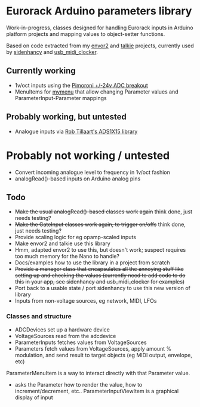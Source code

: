 # Eurorack Arduino parameters library

Work-in-progress, classes designed for handling Eurorack inputs in Arduino platform projects and mapping values to object-setter functions.

Based on code extracted from my [envor2](https://github.com/doctea/envor2) and [talkie](https://github.com/doctea/talkie) projects, currently used by [sidenhancy](https://github.com/doctea/sidenhancy) and [usb_midi_clocker](https://github.com/doctea/usb_midi_clocker).

## Currently working
- 1v/oct inputs using the [Pimoroni +/-24v ADC breakout](https://coolcomponents.co.uk/products/ads1015-24v-adc-breakout)
- MenuItems for [mymenu](https://github.com/doctea/mymenu) that allow changing Parameter values and ParameterInput-Parameter mappings

## Probably working, but untested
- Analogue inputs via [Rob Tillaart's ADS1X15 library](https://github.com/RobTillaart/ADS1X15)

# Probably not working / untested
- Convert incoming analogue level to frequency in 1v/oct fashion
- analogRead()-based inputs on Arduino analog pins

## Todo
- ~~Make the usual analogRead()-based classes work again~~ think done, just needs testing?
- ~~Make the GateInput classes work again, to trigger on/offs~~ think done, just needs testing?
- Provide scaling logic for eg opamp-scaled inputs
- Make envor2 and talkie use this library
 - Hmm, adapted envor2 to use this, but doesn't work; suspect requires too much memory for the Nano to handle?
- Docs/examples how to use the library in a project from scratch
- ~~Provide a manager class that encapsulates all the annoying stuff like setting up and checking the values (currently need to add code to do this in your app, see sidenhancy and usb_midi_clocker for examples)~~
- Port back to a usable state / port sidenhancy to use this new version of library
- Inputs from non-voltage sources, eg network, MIDI, LFOs

### Classes and structure

- ADCDevices set up a hardware device
- VoltageSources read from the adcdevice
- ParameterInputs fetches values from VoltageSources
- Parameters fetch values from VoltageSources, apply amount % modulation, and send result to target objects (eg MIDI output, envelope, etc)

ParameterMenuItem is a way to interact directly with that Parameter value.
 - asks the Parameter how to render the value, how to increment/decrement, etc..
ParameterInputViewItem is a graphical display of input
 
